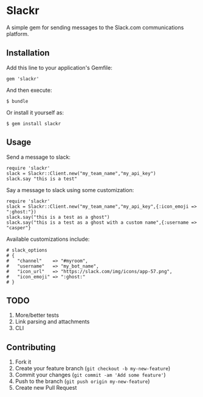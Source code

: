# Slackr

A simple gem for sending messages to the Slack.com communications platform.

## Installation

Add this line to your application's Gemfile:

    gem 'slackr'

And then execute:

    $ bundle

Or install it yourself as:

    $ gem install slackr

## Usage



Send a message to slack:

```
require 'slackr'
slack = Slackr::Client.new("my_team_name","my_api_key")
slack.say "this is a test"
```

Say a message to slack using some customization:

```
require 'slackr'
slack = Slackr::Client.new("my_team_name","my_api_key",{:icon_emoji => ":ghost:"})
slack.say("this is a test as a ghost")
slack.say("this is a test as a ghost with a custom name",{:username => "casper"}
```

Available customizations include:

```
# slack_options
# {
#   "channel"    => "#myroom",
#   "username"   => "my_bot_name",
#   "icon_url"   => "https://slack.com/img/icons/app-57.png",
#   "icon_emoji" => ":ghost:"
# }
```

## TODO

1. More/better tests
2. Link parsing and attachments
3. CLI

## Contributing

1. Fork it
2. Create your feature branch (`git checkout -b my-new-feature`)
3. Commit your changes (`git commit -am 'Add some feature'`)
4. Push to the branch (`git push origin my-new-feature`)
5. Create new Pull Request
